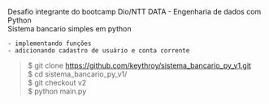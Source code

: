 Desafio integrante do bootcamp Dio/NTT DATA - Engenharia de dados com Python<br>
Sistema bancario simples em python

    - implementando funções
    - adicionando cadastro de usuário e conta corrente

> $ git clone https://github.com/keythroy/sistema_bancario_py_v1.git<br>
> $ cd sistema_bancario_py_v1/<br>
> $ git checkout v2<br>
> $ python main.py<br>
